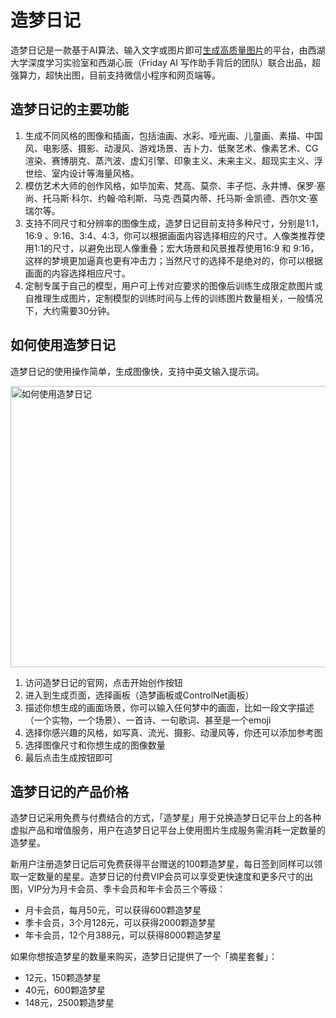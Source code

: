 # 造梦日记

造梦日记是一款基于AI算法、输入文字或图片即可<a href="https://ai-bot.cn/best-ai-image-generators/">生成高质量图片</a>的平台，由西湖大学深度学习实验室和西湖心辰（Friday AI 写作助手背后的团队）联合出品，超强算力，超快出图，目前支持微信小程序和网页端等。
<h2>造梦日记的主要功能</h2>
<ol>
 	<li>生成不同风格的图像和插画，包括油画、水彩、哑光画、儿童画、素描、中国风、电影感、摄影、动漫风、游戏场景、吉卜力、低聚艺术、像素艺术、CG渲染、赛博朋克、蒸汽波、虚幻引擎、印象主义、未来主义、超现实主义、浮世绘、室内设计等海量风格。</li>
 	<li>模仿艺术大师的创作风格，如毕加索、梵高、莫奈、丰子恺、永井博、保罗·塞尚、托马斯·科尔、约翰·哈利斯、马克·西莫内蒂、托马斯·金凯德、西尔文·塞瑞尔等。</li>
 	<li>支持不同尺寸和分辨率的图像生成，造梦日记目前支持多种尺寸，分别是1:1，16:9 、9:16、3:4、4:3，你可以根据画面内容选择相应的尺寸。人像类推荐使用1:1的尺寸，以避免出现人像重叠；宏大场景和风景推荐使用16:9 和 9:16，这样的梦境更加逼真也更有冲击力；当然尺寸的选择不是绝对的，你可以根据画面的内容选择相应尺寸。</li>
 	<li>定制专属于自己的模型，用户可上传对应要求的图像后训练生成限定款图片或自推理生成图片，定制模型的训练时间与上传的训练图片数量相关，一般情况下，大约需要30分钟。</li>
</ol>
<h2>如何使用造梦日记</h2>
造梦日记的使用操作简单，生成图像快，支持中英文输入提示词。

<a class="js" href="https://ai-bot.cn/wp-content/uploads/2023/05/how-to-use-printidea-art.png" data-fancybox="fancybox" data-caption="如何使用造梦日记"><img class="alignnone size-full wp-image-2387 loaded" src="https://ai-bot.cn/wp-content/uploads/2023/05/how-to-use-printidea-art.png" alt="如何使用造梦日记" width="800" height="450" data-src="https://ai-bot.cn/wp-content/uploads/2023/05/how-to-use-printidea-art.png" data-was-processed="true" /></a>
<ol>
 	<li>访问造梦日记的官网，点击开始创作按钮</li>
 	<li>进入到生成页面，选择画板（造梦画板或ControlNet画板）</li>
 	<li>描述你想生成的画面场景，你可以输入任何梦中的画面，比如一段文字描述（一个实物，一个场景）、一首诗、一句歌词、甚至是一个emoji</li>
 	<li>选择你感兴趣的风格，如写真、流光、摄影、动漫风等，你还可以添加参考图</li>
 	<li>选择图像尺寸和你想生成的图像数量</li>
 	<li>最后点击生成按钮即可</li>
</ol>
<h2>造梦日记的产品价格</h2>
造梦日记采用免费与付费结合的方式，「造梦星」用于兑换造梦日记平台上的各种虚拟产品和增值服务，用户在造梦日记平台上使用图片生成服务需消耗一定数量的造梦星。

新用户注册造梦日记后可免费获得平台赠送的100颗造梦星，每日签到同样可以领取一定数量的星星。造梦日记的付费VIP会员可以享受更快速度和更多尺寸的出图，VIP分为月卡会员、季卡会员和年卡会员三个等级：
<ul>
 	<li>月卡会员，每月50元，可以获得600颗造梦星</li>
 	<li>季卡会员，3个月128元，可以获得2000颗造梦星</li>
 	<li>年卡会员，12个月388元，可以获得8000颗造梦星</li>
</ul>
如果你想按造梦星的数量来购买，造梦日记提供了一个「摘星套餐」：
<ul>
 	<li>12元，150颗造梦星</li>
 	<li>40元，600颗造梦星</li>
 	<li>148元，2500颗造梦星</li>
</ul>
